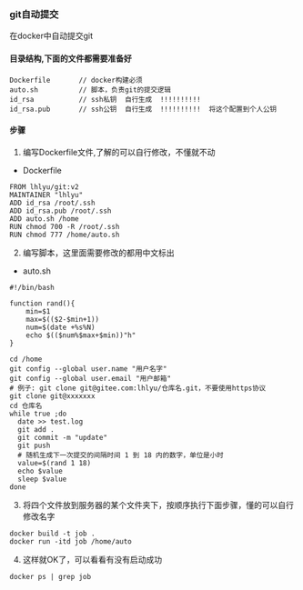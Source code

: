 ### git自动提交

在docker中自动提交git

#### 目录结构,下面的文件都需要准备好

```
Dockerfile       // docker构建必须
auto.sh          // 脚本，负责git的提交逻辑
id_rsa           // ssh私钥  自行生成  !!!!!!!!!!
id_rsa.pub       // ssh公钥  自行生成  !!!!!!!!!!  将这个配置到个人公钥
```

#### 步骤

1. 编写Dockerfile文件,了解的可以自行修改，不懂就不动

- Dockerfile
```
FROM lhlyu/git:v2
MAINTAINER "lhlyu"
ADD id_rsa /root/.ssh
ADD id_rsa.pub /root/.ssh
ADD auto.sh /home
RUN chmod 700 -R /root/.ssh
RUN chmod 777 /home/auto.sh
```

2. 编写脚本，这里面需要修改的都用中文标出

- auto.sh

```
#!/bin/bash

function rand(){
    min=$1
    max=$(($2-$min+1))
    num=$(date +%s%N)
    echo $(($num%$max+$min))"h"
}

cd /home
git config --global user.name "用户名字"
git config --global user.email "用户邮箱"
# 例子: git clone git@gitee.com:lhlyu/仓库名.git，不要使用https协议
git clone git@xxxxxxx
cd 仓库名
while true ;do
  date >> test.log
  git add .
  git commit -m "update"
  git push
  # 随机生成下一次提交的间隔时间 1 到 18 内的数字，单位是小时
  value=$(rand 1 18)
  echo $value
  sleep $value
done
```

3. 将四个文件放到服务器的某个文件夹下，按顺序执行下面步骤，懂的可以自行修改名字

```
docker build -t job .
docker run -itd job /home/auto
```

4. 这样就OK了，可以看看有没有启动成功

```
docker ps | grep job
```


